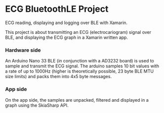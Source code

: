 # ECG BluetoothLE Project
ECG reading, displaying and logging over BLE with Xamarin.

This project is about transmitting an ECG (electrocariogram) signal over BLE, and displaying the ECG graph in a Xamarin written app.

### Hardware side
An Arduino Nano 33 BLE (in conjunction with a AD3232 board) is used to sample and transmit the ECG signal.
The arduino samples 10 bit values with a rate of up to 1000Hz (higher is theoretically possible, 23 byte BLE MTU size limits) and packs them into 4x5 byte messages.

### App side
On the app side, the samples are unpacked, filtered and displayed in a graph using the SkiaSharp API.
